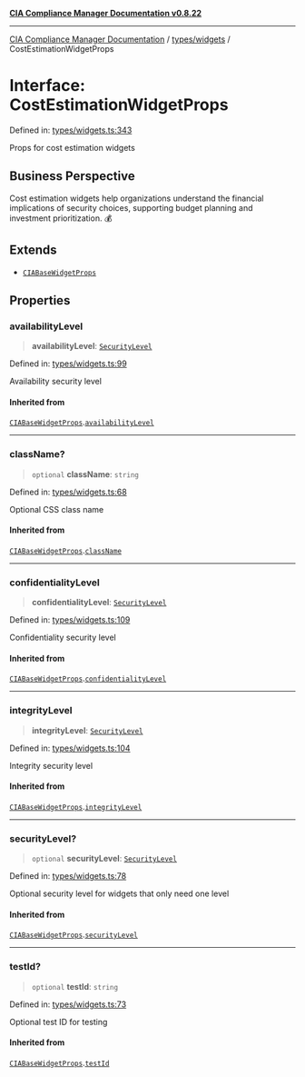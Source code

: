 [**CIA Compliance Manager Documentation v0.8.22**](../../../README.md)

***

[CIA Compliance Manager Documentation](../../../modules.md) / [types/widgets](../README.md) / CostEstimationWidgetProps

# Interface: CostEstimationWidgetProps

Defined in: [types/widgets.ts:343](https://github.com/Hack23/cia-compliance-manager/blob/5eebba14bef5523072dd8c486c1cd0c7c18766fc/src/types/widgets.ts#L343)

Props for cost estimation widgets

## Business Perspective

Cost estimation widgets help organizations understand the financial
implications of security choices, supporting budget planning and
investment prioritization. 💰

## Extends

- [`CIABaseWidgetProps`](CIABaseWidgetProps.md)

## Properties

### availabilityLevel

> **availabilityLevel**: [`SecurityLevel`](../../cia/type-aliases/SecurityLevel.md)

Defined in: [types/widgets.ts:99](https://github.com/Hack23/cia-compliance-manager/blob/5eebba14bef5523072dd8c486c1cd0c7c18766fc/src/types/widgets.ts#L99)

Availability security level

#### Inherited from

[`CIABaseWidgetProps`](CIABaseWidgetProps.md).[`availabilityLevel`](CIABaseWidgetProps.md#availabilitylevel)

***

### className?

> `optional` **className**: `string`

Defined in: [types/widgets.ts:68](https://github.com/Hack23/cia-compliance-manager/blob/5eebba14bef5523072dd8c486c1cd0c7c18766fc/src/types/widgets.ts#L68)

Optional CSS class name

#### Inherited from

[`CIABaseWidgetProps`](CIABaseWidgetProps.md).[`className`](CIABaseWidgetProps.md#classname)

***

### confidentialityLevel

> **confidentialityLevel**: [`SecurityLevel`](../../cia/type-aliases/SecurityLevel.md)

Defined in: [types/widgets.ts:109](https://github.com/Hack23/cia-compliance-manager/blob/5eebba14bef5523072dd8c486c1cd0c7c18766fc/src/types/widgets.ts#L109)

Confidentiality security level

#### Inherited from

[`CIABaseWidgetProps`](CIABaseWidgetProps.md).[`confidentialityLevel`](CIABaseWidgetProps.md#confidentialitylevel)

***

### integrityLevel

> **integrityLevel**: [`SecurityLevel`](../../cia/type-aliases/SecurityLevel.md)

Defined in: [types/widgets.ts:104](https://github.com/Hack23/cia-compliance-manager/blob/5eebba14bef5523072dd8c486c1cd0c7c18766fc/src/types/widgets.ts#L104)

Integrity security level

#### Inherited from

[`CIABaseWidgetProps`](CIABaseWidgetProps.md).[`integrityLevel`](CIABaseWidgetProps.md#integritylevel)

***

### securityLevel?

> `optional` **securityLevel**: [`SecurityLevel`](../../cia/type-aliases/SecurityLevel.md)

Defined in: [types/widgets.ts:78](https://github.com/Hack23/cia-compliance-manager/blob/5eebba14bef5523072dd8c486c1cd0c7c18766fc/src/types/widgets.ts#L78)

Optional security level for widgets that only need one level

#### Inherited from

[`CIABaseWidgetProps`](CIABaseWidgetProps.md).[`securityLevel`](CIABaseWidgetProps.md#securitylevel)

***

### testId?

> `optional` **testId**: `string`

Defined in: [types/widgets.ts:73](https://github.com/Hack23/cia-compliance-manager/blob/5eebba14bef5523072dd8c486c1cd0c7c18766fc/src/types/widgets.ts#L73)

Optional test ID for testing

#### Inherited from

[`CIABaseWidgetProps`](CIABaseWidgetProps.md).[`testId`](CIABaseWidgetProps.md#testid)
